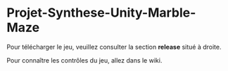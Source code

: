 # Projet-Synthese-Unity-Marble-Maze

Pour télécharger le jeu, veuillez consulter la section **release** situé à droite.

Pour connaître les contrôles du jeu, allez dans le wiki.
